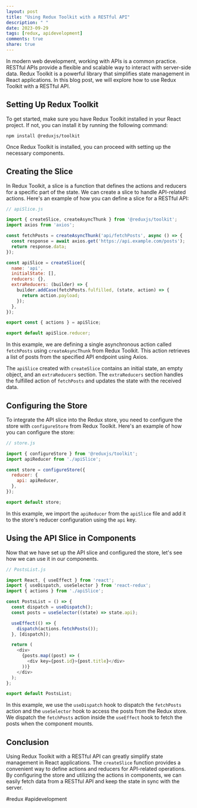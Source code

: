 ```yaml
---
layout: post
title: "Using Redux Toolkit with a RESTful API"
description: " "
date: 2023-09-29
tags: [redux, apidevelopment]
comments: true
share: true
---
```


In modern web development, working with APIs is a common practice. RESTful APIs provide a flexible and scalable way to interact with server-side data. Redux Toolkit is a powerful library that simplifies state management in React applications. In this blog post, we will explore how to use Redux Toolkit with a RESTful API.

## Setting Up Redux Toolkit

To get started, make sure you have Redux Toolkit installed in your React project. If not, you can install it by running the following command:

```shell
npm install @reduxjs/toolkit
```

Once Redux Toolkit is installed, you can proceed with setting up the necessary components.

## Creating the Slice

In Redux Toolkit, a slice is a function that defines the actions and reducers for a specific part of the state. We can create a slice to handle API-related actions. Here's an example of how you can define a slice for a RESTful API:

```javascript
// apiSlice.js

import { createSlice, createAsyncThunk } from '@reduxjs/toolkit';
import axios from 'axios';

const fetchPosts = createAsyncThunk('api/fetchPosts', async () => {
  const response = await axios.get('https://api.example.com/posts');
  return response.data;
});

const apiSlice = createSlice({
  name: 'api',
  initialState: [],
  reducers: {},
  extraReducers: (builder) => {
    builder.addCase(fetchPosts.fulfilled, (state, action) => {
      return action.payload;
    });
  },
});

export const { actions } = apiSlice;

export default apiSlice.reducer;
```

In this example, we are defining a single asynchronous action called `fetchPosts` using `createAsyncThunk` from Redux Toolkit. This action retrieves a list of posts from the specified API endpoint using Axios.

The `apiSlice` created with `createSlice` contains an initial state, an empty object, and an `extraReducers` section. The `extraReducers` section handles the fulfilled action of `fetchPosts` and updates the state with the received data.

## Configuring the Store

To integrate the API slice into the Redux store, you need to configure the store with `configureStore` from Redux Toolkit. Here's an example of how you can configure the store:

```javascript
// store.js

import { configureStore } from '@reduxjs/toolkit';
import apiReducer from './apiSlice';

const store = configureStore({
  reducer: {
    api: apiReducer,
  },
});

export default store;
```

In this example, we import the `apiReducer` from the `apiSlice` file and add it to the store's reducer configuration using the `api` key.

## Using the API Slice in Components

Now that we have set up the API slice and configured the store, let's see how we can use it in our components.

```javascript
// PostsList.js

import React, { useEffect } from 'react';
import { useDispatch, useSelector } from 'react-redux';
import { actions } from './apiSlice';

const PostsList = () => {
  const dispatch = useDispatch();
  const posts = useSelector((state) => state.api);

  useEffect(() => {
    dispatch(actions.fetchPosts());
  }, [dispatch]);

  return (
    <div>
      {posts.map((post) => (
        <div key={post.id}>{post.title}</div>
      ))}
    </div>
  );
};

export default PostsList;
```

In this example, we use the `useDispatch` hook to dispatch the `fetchPosts` action and the `useSelector` hook to access the posts from the Redux store. We dispatch the `fetchPosts` action inside the `useEffect` hook to fetch the posts when the component mounts.

## Conclusion

Using Redux Toolkit with a RESTful API can greatly simplify state management in React applications. The `createSlice` function provides a convenient way to define actions and reducers for API-related operations. By configuring the store and utilizing the actions in components, we can easily fetch data from a RESTful API and keep the state in sync with the server.

#redux #apidevelopment